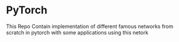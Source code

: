 # PyTorch
This Repo Contain implementation of different famous networks from scratch in pytorch with some applications using this netork
